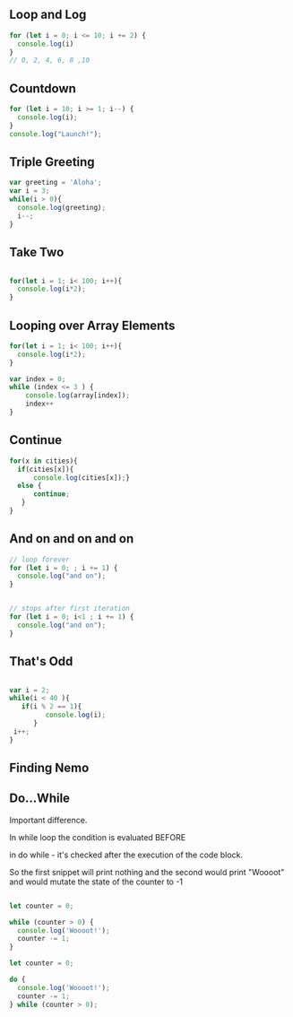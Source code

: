 ## Loop and Log

```javascript
for (let i = 0; i <= 10; i += 2) {
  console.log(i) 
}
// 0, 2, 4, 6, 8 ,10
```

## Countdown
```javascript
for (let i = 10; i >= 1; i--) {
  console.log(i);
}
console.log("Launch!");
```
## Triple Greeting
```javascript
var greeting = 'Aloha';
var i = 3; 
while(i > 0){
  console.log(greeting);
  i--;
}
```
## Take Two
```javascript

for(let i = 1; i< 100; i++){
  console.log(i*2);
}

```
## Looping over Array Elements
```javascript
for(let i = 1; i< 100; i++){
  console.log(i*2);
}

var index = 0;
while (index <= 3 ) { 
    console.log(array[index]); 
    index++
}

```
## Continue
```javascript
for(x in cities){
  if(cities[x]){
      console.log(cities[x]);}
  else {
      continue;
   }
}

```
## And on and on and on
```javascript
// loop forever 
for (let i = 0; ; i += 1) {
  console.log("and on");
}


// stops after first iteration 
for (let i = 0; i<1 ; i += 1) {
  console.log("and on");
}
```
## That's Odd
```javascript

var i = 2; 
while(i < 40 ){
   if(i % 2 == 1){
         console.log(i);
      }
 i++; 
}
```
## Finding Nemo
## Do...While

Important difference. 

In while loop the condition is evaluated BEFORE

in do while - it's checked after the execution of the code block. 

So the first snippet will print nothing and the second would print "Woooot" and would mutate the state of the counter to  -1 

```javascript

let counter = 0;

while (counter > 0) {
  console.log('Woooot!');
  counter -= 1;
}

let counter = 0;

do {
  console.log('Woooot!');
  counter -= 1;
} while (counter > 0);
```

